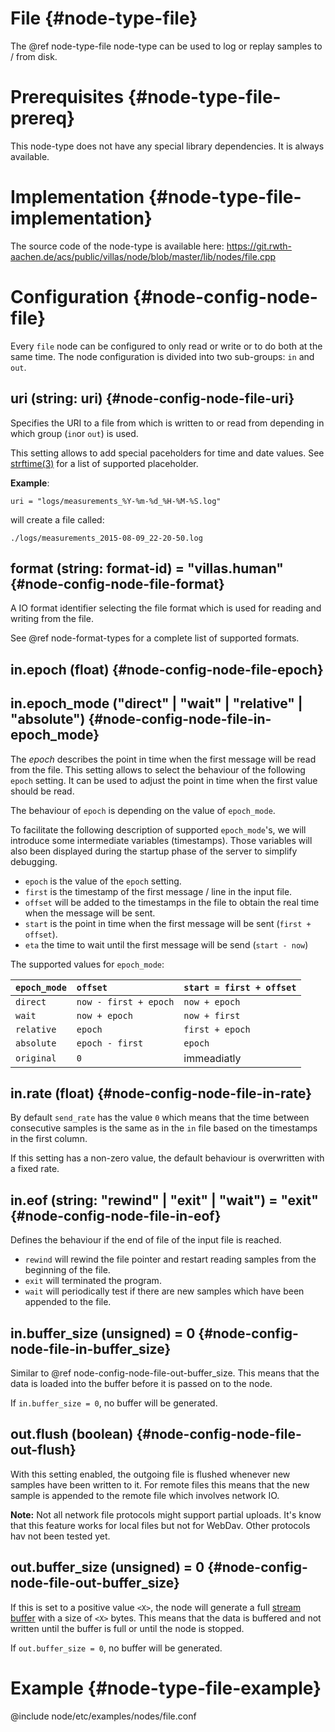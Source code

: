 # File {#node-type-file}

The @ref node-type-file node-type can be used to log or replay samples to / from disk.

# Prerequisites {#node-type-file-prereq}

This node-type does not have any special library dependencies. It is always available.

# Implementation {#node-type-file-implementation}

The source code of the node-type is available here:
https://git.rwth-aachen.de/acs/public/villas/node/blob/master/lib/nodes/file.cpp

# Configuration {#node-config-node-file}

Every `file` node can be configured to only read or write or to do both at the same time.
The node configuration is divided into two sub-groups: `in` and `out`.

## uri (string: uri) {#node-config-node-file-uri}

Specifies the URI to a file from which is written to or read from depending in which group (`in`or `out`) is used.

This setting allows to add special paceholders for time and date values.
See [strftime(3)](http://man7.org/linux/man-pages/man3/strftime.3.html) for a list of supported placeholder.

**Example**:

```
uri = "logs/measurements_%Y-%m-%d_%H-%M-%S.log"
```

will create a file called:

```
./logs/measurements_2015-08-09_22-20-50.log
```

## format (string: format-id) = "villas.human" {#node-config-node-file-format}

A IO format identifier selecting the file format which is used for reading and writing from the file.

See @ref node-format-types for a complete list of supported formats.

## in.epoch (float) {#node-config-node-file-epoch}

## in.epoch_mode ("direct" | "wait" | "relative" | "absolute") {#node-config-node-file-in-epoch_mode}

The *epoch* describes the point in time when the first message will be read from the file.
This setting allows to select the behaviour of the following `epoch` setting.
It can be used to adjust the point in time when the first value should be read.

The behaviour of `epoch` is depending on the value of `epoch_mode`.

To facilitate the following description of supported `epoch_mode`'s, we will introduce some intermediate variables (timestamps).
Those variables will also been displayed during the startup phase of the server to simplify debugging.

- `epoch` is the value of the `epoch` setting.
- `first` is the timestamp of the first message / line in the input file.
- `offset` will be added to the timestamps in the file to obtain the real time when the message will be sent.
- `start` is the point in time when the first message will be sent (`first + offset`).
- `eta` the time to wait until the first message will be send (`start - now`)

The supported values for `epoch_mode`:

| `epoch_mode` 	| `offset` 		| `start = first + offset` |
| :--		| :--			| :-- |
| `direct`  	| `now - first + epoch` 	| `now + epoch` |
| `wait`  	| `now + epoch` 		| `now + first` |
| `relative` 	| `epoch` 		| `first + epoch` |
| `absolute` 	| `epoch - first` 	| `epoch` |
| `original` 	| `0` 			| immeadiatly |

## in.rate (float) {#node-config-node-file-in-rate}

By default `send_rate` has the value `0` which means that the time between consecutive samples is the same as in the `in` file based on the timestamps in the first column.

If this setting has a non-zero value, the default behaviour is overwritten with a fixed rate.

## in.eof (string: "rewind" | "exit" | "wait") = "exit" {#node-config-node-file-in-eof}

Defines the behaviour if the end of file of the input file is reached.

 - `rewind` will rewind the file pointer and restart reading samples from the beginning of the file.
 - `exit` will terminated the program.
 - `wait` will periodically test if there are new samples which have been appended to the file.

## in.buffer_size (unsigned) = 0 {#node-config-node-file-in-buffer_size}

Similar to @ref node-config-node-file-out-buffer_size. This means that the data is loaded into the buffer before it is passed on to the node.

If `in.buffer_size = 0`, no buffer will be generated.

## out.flush (boolean) {#node-config-node-file-out-flush}

With this setting enabled, the outgoing file is flushed whenever new samples have been written to it.
For remote files this means that the new sample is appended to the remote file which involves network IO.

**Note:** Not all network file protocols might support partial uploads.
It's know that this feature works for local files but not for WebDav.
Other protocols hav not been tested yet.

## out.buffer_size (unsigned) = 0 {#node-config-node-file-out-buffer_size}

If this is set to a positive value `<X>`, the node will generate a full [stream buffer](https://linux.die.net/man/3/setvbuf) with a size of `<X>` bytes. This means that the data is buffered and not written until the buffer is full or until the node is stopped.

If `out.buffer_size = 0`, no buffer will be generated.

# Example {#node-type-file-example}

@include node/etc/examples/nodes/file.conf
